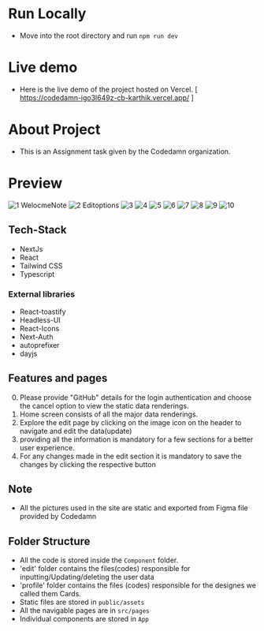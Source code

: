 # Run Locally

- Move into the root directory and run `npm run dev`

# Live demo

- Here is the live demo of the project hosted on Vercel. [ https://codedamn-igo3l649z-cb-karthik.vercel.app/ ]

# About Project

- This is an Assignment task given by the Codedamn organization.

# Preview
![1 WelocmeNote](https://github.com/cb-karthik/Co-Assignment/assets/115692390/9630aba6-6c2b-4f80-8aba-6b1b41b98ea9)
![2 Editoptions](https://github.com/cb-karthik/Co-Assignment/assets/115692390/2129a935-4506-4145-a7e3-40fbf376e907)
![3](https://github.com/cb-karthik/Co-Assignment/assets/115692390/05196aa2-1283-4d96-9737-2163c25d63bb)
![4](https://github.com/cb-karthik/Co-Assignment/assets/115692390/c0de47ea-7c26-4bb8-a04a-645fc07c0a77)
![5](https://github.com/cb-karthik/Co-Assignment/assets/115692390/4e058c34-6708-495d-88d2-9808a8f58ed6)
![6](https://github.com/cb-karthik/Co-Assignment/assets/115692390/d3134ca1-c704-4614-a8db-790ef537ff14)
![7](https://github.com/cb-karthik/Co-Assignment/assets/115692390/777c4bf5-a7bf-4cf8-bba7-e206b76dd6dc)
![8](https://github.com/cb-karthik/Co-Assignment/assets/115692390/2fd252f6-e73c-4aeb-9762-42b27770cf5e)
![9](https://github.com/cb-karthik/Co-Assignment/assets/115692390/d05dcdb1-ecd5-40e4-87b1-7f01dec426c1)
![10](https://github.com/cb-karthik/Co-Assignment/assets/115692390/3e7721de-282f-4e36-8e84-a926a5a6ccea)

## Tech-Stack
- NextJs
- React
- Tailwind CSS
- Typescript


### External libraries

- React-toastify
- Headless-UI
- React-Icons
- Next-Auth
- autoprefixer
- dayjs

## Features and pages

0. Please provide "GitHub" details for the login authentication and choose the cancel option to view the static data renderings.
1. Home screen consists of all the major data renderings.
2. Explore the edit page by clicking on the image icon on the header to navigate and edit the data(update)
3. providing all the information is mandatory for a few sections for a better user experience.
4. For any changes made in the edit section it is mandatory to save the changes by clicking the respective button

## Note

- All the pictures used in the site are static and exported from Figma file provided by Codedamn

## Folder Structure


- All the code is stored inside the `Component` folder.
- 'edit' folder contains the files(codes) responsible for inputting/Updating/deleting the user data
- 'profile' folder contains the files (codes) responsible for the designes we called them Cards.
- Static files are stored in `public/assets`
- All the navigable pages are in `src/pages`
- Individual components are stored in `App`
